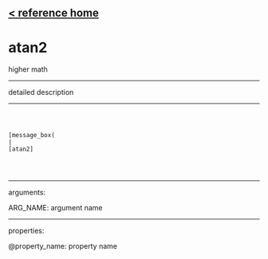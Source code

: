 [< reference home](ceammc_lib.html)
---

# atan2


higher math

---

detailed description
<br>


---


```



[message_box(                                 
|
[atan2]


            
```

---
arguments:

ARG_NAME: argument name<br>

---
properties:

@property_name: property name<br>


